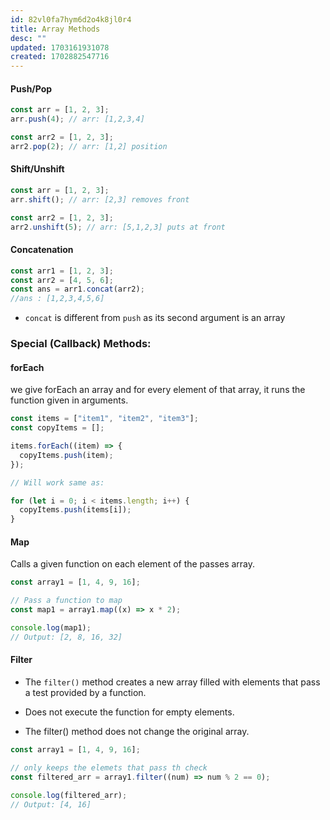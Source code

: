 ```yaml
---
id: 82vl0fa7hym6d2o4k8jl0r4
title: Array Methods
desc: ""
updated: 1703161931078
created: 1702882547716
---
```


#### Push/Pop

```js
const arr = [1, 2, 3];
arr.push(4); // arr: [1,2,3,4]

const arr2 = [1, 2, 3];
arr2.pop(2); // arr: [1,2] position
```

#### Shift/Unshift

```js
const arr = [1, 2, 3];
arr.shift(); // arr: [2,3] removes front

const arr2 = [1, 2, 3];
arr2.unshift(5); // arr: [5,1,2,3] puts at front
```

#### Concatenation

```js
const arr1 = [1, 2, 3];
const arr2 = [4, 5, 6];
const ans = arr1.concat(arr2);
//ans : [1,2,3,4,5,6]
```

- `concat` is different from `push` as its second argument is an array

### Special (Callback) Methods:

#### forEach

we give forEach an array and for every element of that array, it runs the function given in arguments.

```js
const items = ["item1", "item2", "item3"];
const copyItems = [];

items.forEach((item) => {
  copyItems.push(item);
});

// Will work same as:

for (let i = 0; i < items.length; i++) {
  copyItems.push(items[i]);
}
```

#### Map

Calls a given function on each element of the passes array.

```js
const array1 = [1, 4, 9, 16];

// Pass a function to map
const map1 = array1.map((x) => x * 2);

console.log(map1);
// Output: [2, 8, 16, 32]
```

#### Filter

- The `filter()` method creates a new array filled with elements that pass a test provided by a function.

- Does not execute the function for empty elements.

- The filter() method does not change the original array.

```js
const array1 = [1, 4, 9, 16];

// only keeps the elemets that pass th check
const filtered_arr = array1.filter((num) => num % 2 == 0);

console.log(filtered_arr);
// Output: [4, 16]
```
